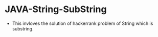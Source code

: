 # JAVA-String-SubString
- This invloves the solution of hackerrank problem of String which is substring.
